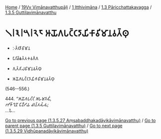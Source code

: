 
[Home](/) / [19Vv Vimānavatthupāḷi](../../...md) / [1 Itthivimāna](../...md) / [1.3 Pāricchattakavagga](...md) / [1.3.5 Guttilavimānavatthu](../19Vv/1/1.3/1.3.5.md)

# 𑁧𑁇𑁩𑁇𑁫𑁇𑁨𑁮 𑀆𑀬𑁄𑀕𑀧𑀝𑁆𑀝𑀤𑀸𑀬𑀺𑀓𑀸𑀯𑀺𑀫𑀸𑀦𑀯𑀢𑁆𑀣𑀼

* 𑀇𑀢𑁆𑀣𑀺𑀯𑀺𑀫𑀸𑀦

* 𑀧𑀸𑀭𑀺𑀘𑁆𑀙𑀢𑁆𑀢𑀓𑀯𑀕𑁆𑀕

* 𑀕𑀼𑀢𑁆𑀢𑀺𑀮𑀯𑀺𑀫𑀸𑀦𑀯𑀢𑁆𑀣𑀼

* 𑀆𑀬𑁄𑀕𑀧𑀝𑁆𑀝𑀤𑀸𑀬𑀺𑀓𑀸𑀯𑀺𑀫𑀸𑀦𑀯𑀢𑁆𑀣𑀼

(546--556.)

444\. _“𑀆𑀬𑁄𑀕𑀧𑀝𑁆𑀝𑀁 𑀅𑀳𑀫𑀤𑀸𑀲𑀺𑀁,_  
_𑀪𑀺𑀓𑁆𑀔𑀼𑀦𑁄 𑀧𑀺𑀡𑁆𑀟𑀸𑀬 𑀘𑀭𑀦𑁆𑀢𑀲𑁆𑀲;_  
_…𑀧𑁂…_  


[Go to previous page (1.3.5.27 Aṃsabaddhakadāyikāvimānavatthu)](1.3.5.27.md) / [Go to parent page (1.3.5 Guttilavimānavatthu)](../19Vv/1/1.3/1.3.5.md) / [Go to next page (1.3.5.29 Vidhūpanadāyikāvimānavatthu)](1.3.5.29.md)


